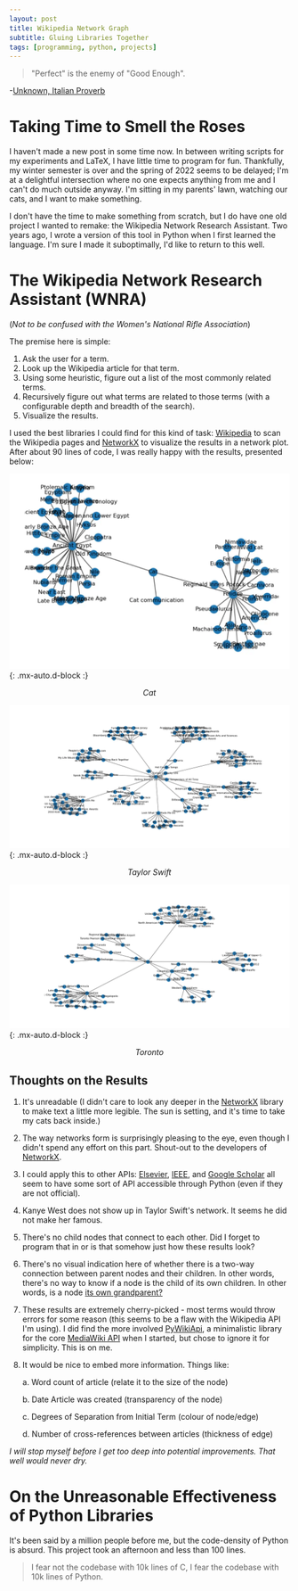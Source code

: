 ```yaml
---
layout: post
title: Wikipedia Network Graph
subtitle: Gluing Libraries Together
tags: [programming, python, projects]
---
```


>"Perfect" is the enemy of "Good Enough".

-[Unknown, Italian Proverb](https://en.wikipedia.org/wiki/Perfect_is_the_enemy_of_good)

<!--more-->

# Taking Time to Smell the Roses

I haven't made a new post in some time now. In between writing scripts for my experiments and LaTeX, I have little time to program for fun. Thankfully, my winter semester is over and the spring of 2022 seems to be delayed; I'm at a delightful intersection where no one expects anything from me and I can't do much outside anyway. I'm sitting in my parents' lawn, watching our cats, and I want to make something.

I don't have the time to make something from scratch, but I do have one old project I wanted to remake: the Wikipedia Network Research Assistant. Two years ago, I wrote a version of this tool in Python when I first learned the language. I'm sure I made it suboptimally, I'd like to return to this well.

# The Wikipedia Network Research Assistant (WNRA)

(*Not to be confused with the Women's National Rifle Association*)

The premise here is simple:

1. Ask the user for a term.
2. Look up the Wikipedia article for that term.
3. Using some heuristic, figure out a list of the most commonly related terms.
4. Recursively figure out what terms are related to those terms (with a configurable depth and breadth of the search).
5. Visualize the results.

I used the best libraries I could find for this kind of task: [Wikipedia](https://github.com/goldsmith/Wikipedia) to scan the Wikipedia pages and [NetworkX](https://networkx.org/) to visualize the results in a network plot. After about 90 lines of code, I was really happy with the results, presented below:

<!-- ![Now that's a lot of latin](..\assets\img\wiki\old\Cactus.webp){: .mx-auto.d-block :}
<figcaption align = "center"><i>Cactus</i></figcaption> -->

![](..\assets\img\wiki\old\cat.webp){: .mx-auto.d-block :}
<figcaption align = "center"><i>Cat</i></figcaption>

<!-- ![](..\assets\img\wiki\old\OmShantiOm.webp){: .mx-auto.d-block :}
<figcaption align = "center"><i>Om Shanti Om</i></figcaption> -->

<!-- ![](..\assets\img\wiki\old\PostMalone.webp){: .mx-auto.d-block :}
<figcaption align = "center"><i>Post Malone</i></figcaption> -->

![](..\assets\img\wiki\old\TaylorSwift.webp){: .mx-auto.d-block :}
<figcaption align = "center"><i>Taylor Swift</i></figcaption>

![](..\assets\img\wiki\old\Toronto.webp){: .mx-auto.d-block :}
<figcaption align = "center"><i>Toronto</i></figcaption>

## Thoughts on the Results

1. It's unreadable (I didn't care to look any deeper in the [NetworkX](https://networkx.org/) library to make text a little more legible. The sun is setting, and it's time to take my cats back inside.)

2. The way networks form is surprisingly pleasing to the eye, even though I didn't spend any effort on this part. Shout-out to the developers of [NetworkX](https://networkx.org/).

3. I could apply this to other APIs: [Elsevier](https://github.com/ElsevierDev/elsapy), [IEEE](https://developer.ieee.org/Python_Software_Development_Kit), and [Google Scholar](https://github.com/scholarly-python-package/scholarly) all seem to have some sort of API accessible through Python (even if they are not official).

4. Kanye West does not show up in Taylor Swift's network. It seems he did not make her famous.

5. There's no child nodes that connect to each other. Did I forget to program that in or is that somehow just how these results look?

6. There's no visual indication here of whether there is a two-way connection between parent nodes and their children. In other words, there's no way to know if a node is the child of its own children. In other words, is a node [its own grandparent?](https://youtu.be/lxL9dl1zR0o?t=75)

7. These results are extremely cherry-picked - most terms would throw errors for some reason (this seems to be a flaw with the Wikipedia API I'm using). I did find the more involved [PyWikiApi](https://github.com/nyurik/pywikiapi), a minimalistic library for the core [MediaWiki API](https://www.mediawiki.org/wiki/API:Main_page) when I started, but chose to ignore it for simplicity. This is on me.

8. It would be nice to embed more information. Things like:

    a. Word count of article (relate it to the size of the node)

    b. Date Article was created (transparency of the node)

    c. Degrees of Separation from Initial Term (colour of node/edge)

    d. Number of cross-references between articles (thickness of edge)

*I will stop myself before I get too deep into potential improvements. That well would never dry.*

# On the Unreasonable Effectiveness of Python Libraries

It's been said by a million people before me, but the code-density of Python is absurd. This project took an afternoon and less than 100 lines.

> I fear not the codebase with 10k lines of C, I fear the codebase with 10k lines of Python.